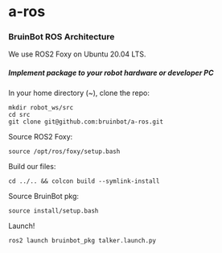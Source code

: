 # a-ros

### BruinBot ROS Architecture
We use ROS2 Foxy on Ubuntu 20.04 LTS.

##### Implement package to your robot hardware or developer PC

In your home directory (~), clone the repo:
```
mkdir robot_ws/src
cd src
git clone git@github.com:bruinbot/a-ros.git
```

Source ROS2 Foxy:
```
source /opt/ros/foxy/setup.bash
```

Build our files:
```
cd ../.. && colcon build --symlink-install
```

Source BruinBot pkg:
```
source install/setup.bash
```

Launch!
```
ros2 launch bruinbot_pkg talker.launch.py
```
